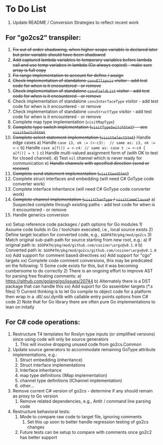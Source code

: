 # To Do List

01) Update README / Conversion Strategies to reflect recent work

## For "go2cs2" transpiler:

01) ~~Fix out of order shadowing, when higher scope variable is declared later but prior variable should have been shadowed~~
02) ~~Add captured lambda variables to temporary variables before lambda call and use temp variabes in lambda (Go always copied) - make sure array is full copy~~
03) ~~Fix range implementation to account for define / assign~~
04) ~~Check implementation of standalone `convEllipsis` visitor - add test code for when is it encountered - or remove~~
05) ~~Check implementation of standalone `convFieldList` visitor - add test code for when is it encountered - or remove~~
06) Check implementation of standalone `convInterfaceType` visitor - add test code for when is it encountered - or remove
07) Check implementation of standalone `convStructType` visitor - add test code for when is it encountered - or remove
08) Complete map type implementation (`visitMapType`)
09) ~~Complete type switch implementation (`visitTypeSwitchStmt`) -- see `visitSwitchStmt`~~
10) ~~Complete select statement implementation (`visitSelectStmt`)~~ Handle edge cases
  a) Handle `case i3, ok := (<-c3):  // same as: i3, ok := <-c`
  b) Handle `case a[f()] = <-c4: // same as: case t := <-c4 { a[f()] = t }`
  c) Handle multi-valued assignment form of (with OK to test for closed channel).
  d) Test `nil` channel which is never ready for communication
  e) ~~Handle channels with specified direction (send or receive)~~
11) ~~Complete send statement implementation (`visitSendStmt`)~~
12) Complete struct interfaces and embedding (will need C# GoType code converter work)
13) Complete interface inheritance (will need C# GoType code converter work)
14) ~~Complete channel implementation (`visitChanType` / `visitCommClause`)~~
  a) Suspected complete through existing paths - add test code for when is it encountered - or remove
15) Handle generics conversion

xx) Setup reference code packages / path options for Go modules
    1) Assume code builds in Go / toolchain executed, i.e., local source exists
    2) Define target location for converted code, e.g., `$GOPATH/pkg/mod/go2cs`
    3) Match original sub-path path for source starting from new root, e.g.:
       a) If original path is: `$GOPATH/pkg/mod/github.com/cosiner\argv@v0.1.0`
       b) Converted path is: `$GOPATH/pkg/mod/go2cs/github.com/cosiner\argv@v0.1.0`
xx) Add support for comment based directives
xx) Add support for "cgo" targets
xx) Complete code comment conversions, this may be predicated on the following:
    1) Some code exists for this, but it was becoming cumbersome to do correctly
    2) There is an ongoing effort to improve AST for parsing free floating comments:
       a) https://github.com/golang/go/issues/20744 
       b) Alternately there is a DST package that can handle this
xx) Add suport for Go assembler targets (*.s files)
    1) Current thinking is to let Go compile to object code for a platform then
       wrap in a .dll/.so/.dynlib with callable entry points options from C# code
    2) Note that for Go library there are often pure Go implementations to lean on initally

## For C# code operations:

01) Restructure T4 templates for Roslyn type inputs (or simplified versions) since using code will only be source generators
    1) This will involve dropping unused code from go2cs.Common
02) Update source generators to accommodate remaining GoType attribute implementations, e.g.:
    1) Struct embedding (inheritance)
    2) Struct interface implementations
    3) Interface inheritance
    4) map type definitions (IMap implementation)
    5) channel type definitions (IChannel implementation)
    6) other...
03) Remove current C# version of go2cs - determine if any should remain as proxy to Go version
    1) Remove related dependencies, e.g., Antlr / command line parsing code
04) Restructure behavioral tests:
    1) Mode to compare raw code to target file, ignoring comments
       1) Set this up soon to better handle regression testing of go2cs changes
    2) Future tests can be setup to compare with comments once go2c2 has better support